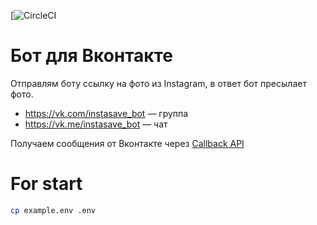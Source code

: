 [![CircleCI](https://img.shields.io/circleci/build/github/sgaynetdinov/instasave_bot/master.svg?label=build%20master)

# Бот для Вконтакте

Отправлям боту ссылку на фото из Instagram, в ответ бот пресылает фото.

- https://vk.com/instasave_bot — группа
- https://vk.me/instasave_bot — чат

Получаем сообщения от Вконтакте через [Callback API](https://vk.com/dev/callback_api)


# For start

```bash
cp example.env .env
```
